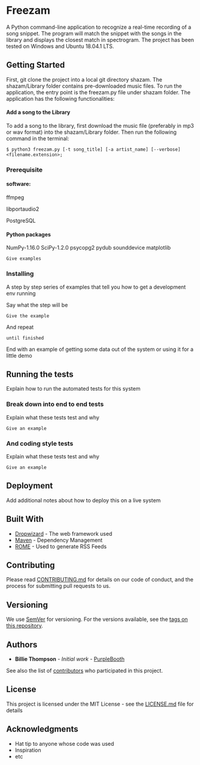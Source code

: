 # Freezam
A Python command-line application to recognize a real-time recording of a song snippet. The program will match the snippet with the songs in the library and displays the closest match in spectrogram. The project has been tested on Windows and Ubuntu 18.04.1 LTS.

## Getting Started
First, git clone the project into a local git directory shazam. The shazam/Library folder contains pre-downloaded music files. To run the application, the entry point is the freezam.py file under shazam folder. The application has the following functionalities:

#### Add a song to the Library
To add a song to the library, first download the music file (preferably in mp3 or wav format) into the shazam/Library folder. Then run the following command in the terminal: 
```
$ python3 freezam.py [-t song_title] [-a artist_name] [--verbose] <filename.extension>;
```

### Prerequisite
#### software:

ffmpeg

libportaudio2 

PostgreSQL 

#### Python packages
NumPy-1.16.0
SciPy-1.2.0
psycopg2
pydub
sounddevice
matplotlib
```
Give examples
```

### Installing

A step by step series of examples that tell you how to get a development env running

Say what the step will be

```
Give the example
```

And repeat

```
until finished
```

End with an example of getting some data out of the system or using it for a little demo

## Running the tests

Explain how to run the automated tests for this system

### Break down into end to end tests

Explain what these tests test and why

```
Give an example
```

### And coding style tests

Explain what these tests test and why

```
Give an example
```

## Deployment

Add additional notes about how to deploy this on a live system

## Built With

* [Dropwizard](http://www.dropwizard.io/1.0.2/docs/) - The web framework used
* [Maven](https://maven.apache.org/) - Dependency Management
* [ROME](https://rometools.github.io/rome/) - Used to generate RSS Feeds

## Contributing

Please read [CONTRIBUTING.md](https://gist.github.com/PurpleBooth/b24679402957c63ec426) for details on our code of conduct, and the process for submitting pull requests to us.

## Versioning

We use [SemVer](http://semver.org/) for versioning. For the versions available, see the [tags on this repository](https://github.com/your/project/tags). 

## Authors

* **Billie Thompson** - *Initial work* - [PurpleBooth](https://github.com/PurpleBooth)

See also the list of [contributors](https://github.com/your/project/contributors) who participated in this project.

## License

This project is licensed under the MIT License - see the [LICENSE.md](LICENSE.md) file for details

## Acknowledgments

* Hat tip to anyone whose code was used
* Inspiration
* etc

